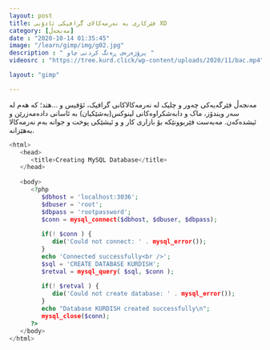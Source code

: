 ```yaml
---
layout: post
title: فێرکاری بە نەرمەکالای گرافیکی ئادۆبی XD
category: [مەنجەڵ]
date : "2020-10-14 01:35:45"
image: "/learn/gimp/img/g02.jpg"
description : " پرۆژەرەی ڕەنگ کردنی چاو "
videosrc : "https://tree.kurd.click/wp-content/uploads/2020/11/bac.mp4"

layout: "gimp"

---
```


مەنجەڵ فێرگەیەکی چەور و چلیک لە نەرمەکالاکانی گرافیک، ئۆفیس و …هتد؛ کە هەم لە سەر ویندۆز، ماک و دابەشکراوەکانی لینوکس(بەشێکیان) بە ئاسانی دادەمەزرێن و ئیشدەکەن. مەبەست فێربوونێکە بۆ بازاری کار و و ئیشێکی پوخت و جوانە بەم نەرمەکالا بەهێزانە.

```php
<html>
   <head>
      <title>Creating MySQL Database</title>
   </head>
    
   <body>
      <?php
         $dbhost = 'localhost:3036';
         $dbuser = 'root';
         $dbpass = 'rootpassword';
         $conn = mysql_connect($dbhost, $dbuser, $dbpass);
          
         if(! $conn ) {
            die('Could not connect: ' . mysql_error());
         }
         echo 'Connected successfully<br />';
         $sql = 'CREATE DATABASE KURDISH';
         $retval = mysql_query( $sql, $conn );
          
         if(! $retval ) {
            die('Could not create database: ' . mysql_error());
         }
         echo "Database KURDISH created successfully\n";
         mysql_close($conn);
      ?>
   </body>
</html>
```